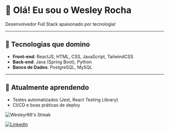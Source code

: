 # 👋 Olá! Eu sou o Wesley Rocha

Desenvolvedor Full Stack apaixonado por tecnologia!

---

## 🚀 Tecnologias que domino

- **Front-end**: ReactJS, HTML, CSS, JavaScript, TailwindCSS
- **Back-end**: Java (Spring Boot), Python
- **Banco de Dados**: PostgreSQL, MySQL

---

## 🧠 Atualmente aprendendo

- Testes automatizados (Jest, React Testing Library)
- CI/CD e boas práticas de deploy


![Wesleyr66's Streak](https://github-readme-streak-stats.herokuapp.com/?user=Wesleyr66&theme=dracula&hide_border=true)

[![LinkedIn](https://img.shields.io/badge/LinkedIn-0077B5?style=for-the-badge&logo=linkedin&logoColor=white)](https://www.linkedin.com/in/wesley-rocha-908128321/)
